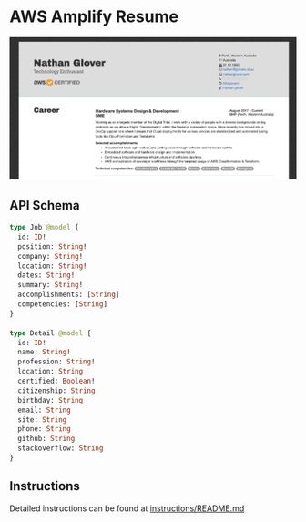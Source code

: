 # AWS Amplify Resume

![serverless-resume-example](instructions/img/serverless-resume-example.png)

## API Schema

```graphql
type Job @model {
  id: ID!
  position: String!
  company: String!
  location: String!
  dates: String!
  summary: String!
  accomplishments: [String]
  competencies: [String]
}

type Detail @model {
  id: ID!
  name: String!
  profession: String!
  location: String
  certified: Boolean!
  citizenship: String
  birthday: String
  email: String
  site: String
  phone: String
  github: String
  stackoverflow: String
}
```

## Instructions

Detailed instructions can be found at [instructions/README.md](instructions/README.md)
